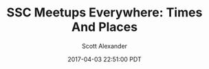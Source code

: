 ---
layout: podcast
title: "SSC Meetups Everywhere: Times And Places"
author: Scott Alexander
description: https://slatestarcodex.com/2017/04/03/ssc-meetups-everywhere-times-and-places/
date: 2017-04-03 22:51:00 PDT
length: 3259036
duration: 815
guid: ssc-meetups-everywhere-times-and-places
---